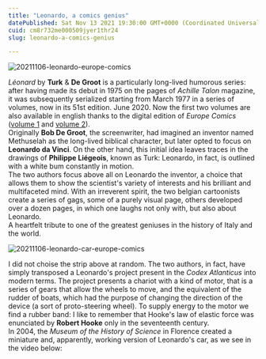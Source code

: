 ```yaml
---
title: "Leonardo, a comics genius"
datePublished: Sat Nov 13 2021 19:30:00 GMT+0000 (Coordinated Universal Time)
cuid: cm8r732me000509jyer1thr24
slug: leonardo-a-comics-genius

---
```



![20211106-leonardo-europe-comics](https://i.postimg.cc/SK9GgCzx/20211106-leonardo-europe-comics.jpg)

_Léonard_ by **Turk** & **De Groot** is a particularly long-lived humorous series: after having made its debut in 1975 on the pages of _Achille Talon_ magazine, it was subsequently serialized starting from March 1977 in a series of volumes, now in its 51st edition. June 2020. Now the first two volumes are also available in english thanks to the digital edition of _Europe Comics_ ([volume 1](https://www.europecomics.com/album/1-leonardo-the-genius/) and [volume 2](https://www.europecomics.com/album/2-leonardo-still-genius/)).  
Originally **Bob De Groot**, the screenwriter, had imagined an inventor named Methuselah as the long-lived biblical character, but later opted to focus on **Leonardo da Vinci**. On the other hand, this initial idea leaves traces in the drawings of **Philippe Liégeois**, known as Turk: Leonardo, in fact, is outlined with a white bum constantly in motion.  
The two authors focus above all on Leonardo the inventor, a choice that allows them to show the scientist's variety of interests and his brilliant and multifaceted mind. With an irreverent spirit, the two belgian cartoonists create a series of gags, some of a purely visual page, others developed over a dozen pages, in which one laughs not only with, but also about Leonardo.  
A heartfelt tribute to one of the greatest geniuses in the history of Italy and the world.

![20211106-leonardo-car-europe-comics](https://i.postimg.cc/cL2m7XCz/20211106-leonardo-car-europe-comics.jpg)

I did not choise the strip above at random. The two authors, in fact, have simply transposed a Leonardo's project present in the _Codex Atlanticus_ into modern terms. The project presents a chariot with a kind of motor, that is a series of gears that allow the wheels to move, and the equivalent of the rudder of boats, which had the purpose of changing the direction of the device (a sort of proto-steering wheel). To supply energy to the motor we find a rubber band: I like to remember that Hooke's law of elastic force was enunciated by **Robert Hooke** only in the seventeenth century.  
In 2004, the _Museum of the History of Science_ in Florence created a miniature and, apparently, working version of Leonardo's car, as we see in the video below: